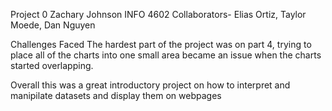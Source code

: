 Project 0
Zachary Johnson
INFO 4602
Collaborators- Elias Ortiz, Taylor Moede, Dan Nguyen

Challenges Faced
The hardest part of the project was on part 4, trying to place all of the charts into one small area became an issue when the charts started overlapping.

Overall this was a great introductory project on how to interpret and manipilate datasets and display them on webpages

